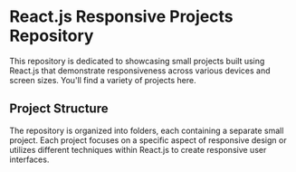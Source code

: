 # React.js Responsive Projects Repository

This repository is dedicated to showcasing small projects built using React.js that demonstrate responsiveness across various devices and screen sizes. You'll find a variety of projects here.

## Project Structure

The repository is organized into folders, each containing a separate small project. Each project focuses on a specific aspect of responsive design or utilizes different techniques within React.js to create responsive user interfaces.
